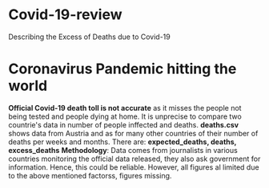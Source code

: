 # Covid-19-review
Describing the Excess of Deaths due to Covid-19
# Coronavirus Pandemic hitting the world
**Official Covid-19 death toll is not accurate** as it misses the people not being tested and people dying at home. It is unprecise to compare two countrie's data in number of people inffected and deaths. 
**deaths.csv** shows data from Austria and as for many other countries of their number of deaths per weeks and months.
There are: **expected_deaths, deaths, excess_deaths**
**Methodology**: Data comes from journalists in various countries monitoring the official data released, they also ask government for information. Hence, this could be reliable. However, all figures al limited due to the above mentioned factorss, figures missing. 

